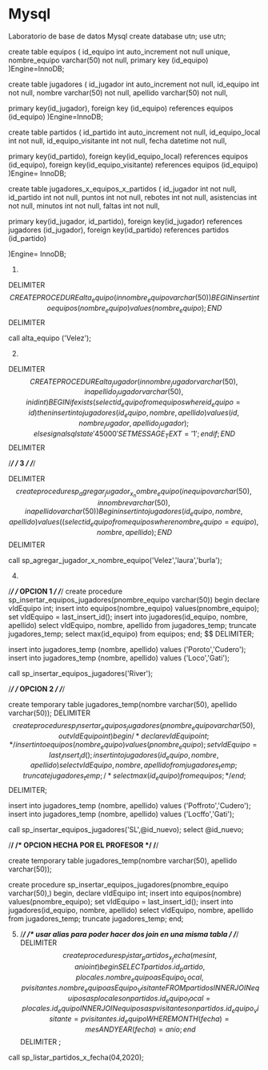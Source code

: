 # Mysql
Laboratorio de base de datos Mysql
create database utn;
use utn;

create table equipos
(
id_equipo int auto_increment not null unique,
nombre_equipo varchar(50) not null,
primary key (id_equipo)
)Engine=InnoDB;

create table jugadores
(
id_jugador int auto_increment not null,
id_equipo int not null,
nombre varchar(50) not null,
apellido varchar(50) not null,

primary key(id_jugador),
foreign key (id_equipo) references equipos (id_equipo)
)Engine=InnoDB;

create table partidos
(
id_partido int auto_increment not null,
id_equipo_local int not null,
id_equipo_visitante int not null,
fecha datetime not null,

primary key(id_partido),
foreign key(id_equipo_local) references equipos (id_equipo),
foreign key(id_equipo_visitante) references equipos (id_equipo)
)Engine= InnoDB;

create table jugadores_x_equipos_x_partidos
(
id_jugador int not null,
id_partido int not null,
puntos int not null,
rebotes int not null,
asistencias int not null,
minutos int not null,
faltas int not null,

primary key(id_jugador, id_partido), 
foreign key(id_jugador) references jugadores (id_jugador),
foreign key(id_partido) references partidos (id_partido)

)Engine= InnoDB;

1)

DELIMITER $$
CREATE PROCEDURE alta_equipo
(
 in nombre_equipo varchar(50)
)
BEGIN
insert into equipos (nombre_equipo) values (nombre_equipo);
END$$
DELIMITER 

call alta_equipo ('Velez');

2)
DELIMITER $$
CREATE PROCEDURE alta_jugador
(
 in nombre_jugador varchar(50),
 in apellido_jugador varchar(50),
 in id int
)
BEGIN
if exists (select id_equipo from equipos where id_equipo = id)
then
  insert into jugadores (id_equipo, nombre, apellido) values (id, nombre_jugador,apellido_jugador);
else
	signal sqlstate '45000' 
	SET MESSAGE_TEXT = '1';
end if;
END$$
DELIMITER 


/*************************************************************/
/* 3                                                         */
/*************************************************************/

DELIMITER $$
create procedure sp_agregar_jugador_x_nombre_equipo
(
in equipo varchar(50),
in nombre varchar(50),
in apellido varchar(50)
)
Begin
insert into jugadores(id_equipo, nombre, apellido) values ((select id_equipo from equipos where nombre_equipo = equipo), nombre, apellido);
END$$
DELIMITER 

call sp_agregar_jugador_x_nombre_equipo('Velez','laura','burla');



4)

/*************************************/
/* OPCION 1                          */
/*************************************/
create procedure sp_insertar_equipos_jugadores(pnombre_equipo varchar(50))
begin
    declare vIdEquipo int;
	insert into equipos(nombre_equipo) values(pnombre_equipo);
    set vIdEquipo = last_insert_id();
    insert into jugadores(id_equipo, nombre, apellido)
    select vIdEquipo, nombre, apellido from jugadores_temp;
    truncate jugadores_temp;
    select max(id_equipo) from equipos;
end; $$
DELIMITER;

insert into jugadores_temp (nombre, apellido) values ('Poroto','Cudero');
insert into jugadores_temp (nombre, apellido) values ('Loco','Gati');

call sp_insertar_equipos_jugadores('River');


/*************************************/
/* OPCION 2                          */
/*************************************/

create temporary table jugadores_temp(nombre varchar(50), apellido varchar(50));
DELIMITER $$
create procedure sp_insertar_equipos_jugadores(pnombre_equipo varchar(50), out vIdEquipo int)
begin
   /* declare vIdEquipo int;*/
	insert into equipos(nombre_equipo) values(pnombre_equipo);
    set vIdEquipo = last_insert_id();
    insert into jugadores(id_equipo, nombre, apellido)
    select vIdEquipo, nombre, apellido from jugadores_temp;
    truncate jugadores_temp;
   /* select max(id_equipo) from equipos;*/
end; $$
DELIMITER;

insert into jugadores_temp (nombre, apellido) values ('Poffroto','Cudero');
insert into jugadores_temp (nombre, apellido) values ('Locffo','Gati');

call sp_insertar_equipos_jugadores('SL',@id_nuevo);
select @id_nuevo;

/**************************************************/
/* OPCION HECHA POR EL PROFESOR                   */
/**************************************************/


create temporary table jugadores_temp(nombre varchar(50), apellido varchar(50));

create procedure sp_insertar_equipos_jugadores(pnombre_equipo varchar(50),)
begin,
    declare vIdEquipo int;
	insert into equipos(nombre) values(pnombre_equipo);
    set vIdEquipo = last_insert_id();
    insert into jugadores(id_equipo, nombre, apellido)
    select vIdEquipo, nombre, apellido from jugadores_temp;
    truncate jugadores_temp;
end;


5) /***********************************************************/
   /* usar alias para poder hacer dos join en una misma tabla */
  /************************************************************/
DELIMITER $$
create procedure sp_listar_partidos_x_fecha
( 
mes int,
anio int
)
begin
SELECT
    partidos.id_partido,
    plocales.nombre_equipo as Equipo_Local,
    pvisitantes.nombre_equipo as Equipo_Visitante
FROM partidos 
INNER JOIN equipos as plocales on partidos.id_equipo_local = plocales.id_equipo
INNER JOIN equipos as pvisitantes  on partidos.id_equipo_visitante = pvisitantes.id_equipo
WHERE MONTH(fecha) = mes AND YEAR(fecha) = anio;
end $$
DELIMITER ;

call sp_listar_partidos_x_fecha(04,2020);
